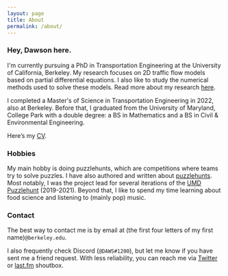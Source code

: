 ```yaml
---
layout: page
title: About
permalink: /about/
---
```

### Hey, Dawson here.

I'm currently pursuing a PhD in Transportation Engineering at the University of California, Berkeley. My research focuses on 2D traffic flow models based on partial differential equations. I also like to study the numerical methods used to solve these models. Read more about my research [here](/projects/).

I completed a Master's of Science in Transportation Engineering in 2022, also at Berkeley. Before that, I graduated from the University of Maryland, College Park with a double degree: a BS in Mathematics and a BS in Civil & Environmental Engineering.

Here’s my [CV](assets/dawsonDo_CV_grad.pdf).

### Hobbies

My main hobby is doing puzzlehunts, which are competitions where teams try to solve puzzles. I have also authored and written about [puzzlehunts](/puzzles/). Most notably, I was the project lead for several iterations of the [UMD Puzzlehunt](https://2021.umdpuzzle.club/) (2019-2021). Beyond that, I like to spend my time learning about food science and listening to (mainly pop) music.

### Contact

The best way to contact me is by email at (the first four letters of my first name)`@berkeley.edu`.

I also frequently check Discord (`@DAWS#1200`), but let me know if you have sent me a friend request. With less reliability, you can reach me via [Twitter](https://twitter.com/umdpuzzle) or [last.fm](https://www.last.fm/user/dawsondo) shoutbox.
